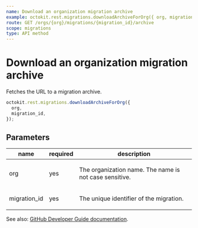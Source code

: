 ```yaml
---
name: Download an organization migration archive
example: octokit.rest.migrations.downloadArchiveForOrg({ org, migration_id })
route: GET /orgs/{org}/migrations/{migration_id}/archive
scope: migrations
type: API method
---
```


# Download an organization migration archive

Fetches the URL to a migration archive.

```js
octokit.rest.migrations.downloadArchiveForOrg({
  org,
  migration_id,
});
```

## Parameters

<table>
  <thead>
    <tr>
      <th>name</th>
      <th>required</th>
      <th>description</th>
    </tr>
  </thead>
  <tbody>
    <tr><td>org</td><td>yes</td><td>

The organization name. The name is not case sensitive.

</td></tr>
<tr><td>migration_id</td><td>yes</td><td>

The unique identifier of the migration.

</td></tr>
  </tbody>
</table>

See also: [GitHub Developer Guide documentation](https://docs.github.com/enterprise-cloud@latest//rest/reference/migrations#download-an-organization-migration-archive).
